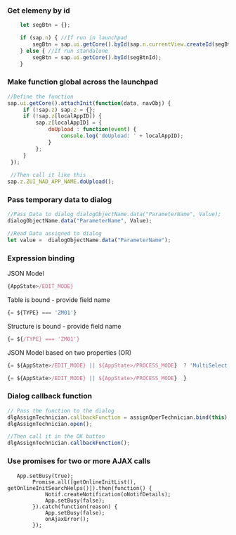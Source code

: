 ### Get elemeny by id
```Javascript
    let segBtn = {};

    if (sap.n) { //If run in launchpad
        segBtn = sap.ui.getCore().byId(sap.n.currentView.createId(segBtnId));
    } else { //If run standalone
        segBtn = sap.ui.getCore().byId(segBtnId);
    }
```

### Make function global across the launchpad
```Javascript
//Define the function
sap.ui.getCore().attachInit(function(data, navObj) {
     if (!sap.z) sap.z = {};
     if (!sap.z[localAppID]) {
         sap.z[localAppID] = {
             doUpload : function(event) {
                 console.log('doUpload: ' + localAppID);
             }
         };
     }
 });
 
 //Then call it like this
sap.z.ZUI_NAD_APP_NAME.doUpload();
 ```
 ### Pass temporary data to dialog
 ```Javascript
//Pass Data to dialog dialogObjectName.data("ParameterName", Value);
 dialogObjectName.data("ParameterName", Value);
 
 //Read Data assigned to dialog
 let value =  dialogObjectName.data("ParameterName");
 ```

### Expression binding
JSON Model
```Javascript
{AppState>/EDIT_MODE}
```
Table is bound - provide field name 
```Javascript
{= ${TYPE} === 'ZM01'}
```

Structure is bound - provide field name 
```Javascript
{= ${/TYPE} === 'ZM01'}
```
JSON Model based on two properties (OR)
```Javascript
{= ${AppState>/EDIT_MODE} || ${AppState>/PROCESS_MODE}  ? 'MultiSelect' : 'None' }

{= ${AppState>/EDIT_MODE} || ${AppState>/PROCESS_MODE}  }
```
### Dialog callback function
```Javascript
// Pass the function to the dialog
dlgAssignTechnician.callbackFunction = assignOperTechnician.bind(this);
dlgAssignTechnician.open();

//Then call it in the OK button
dlgAssignTechnician.callbackFunction();
```

### Use promises for two or more AJAX calls
```
   App.setBusy(true);
        Promise.all([getOnlineInitList(), getOnlineInitSearchHelps()]).then(function() {
            Notif.createNotification(oNotifDetails);
            App.setBusy(false);
        }).catch(function(reason) {
            App.setBusy(false);
            onAjaxError();
        });
```
